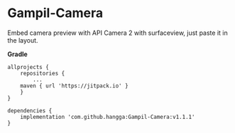# Gampil-Camera
Embed camera preview with API Camera 2 with surfaceview, just paste it in the layout.

**Gradle**
```
allprojects {
    repositories {
    	...
	maven { url 'https://jitpack.io' }
    }
}
```

```
dependencies {
    implementation 'com.github.hangga:Gampil-Camera:v1.1.1'
}


```
